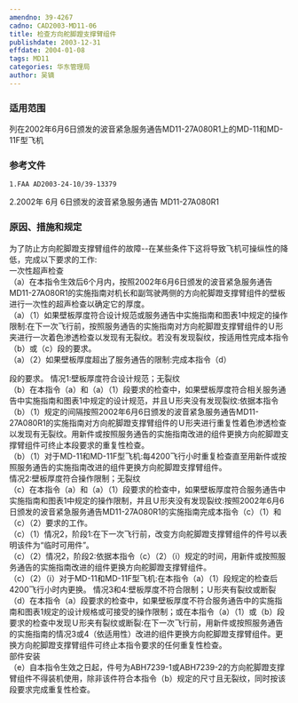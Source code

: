 ```yaml
---
amendno: 39-4267  
cadno: CAD2003-MD11-06  
title: 检查方向舵脚蹬支撑臂组件  
publishdate: 2003-12-31  
effdate: 2004-01-08  
tags: MD11  
categories: 华东管理局  
author: 吴镝  
---
```

  
### 适用范围  
列在2002年6月6日颁发的波音紧急服务通告MD11-27A080R1上的MD-11和MD-11F型飞机  
  
<!--more-->  
### 参考文件  
    1.FAA AD2003-24-10/39-13379  
2.2002年 6月 6日颁发的波音紧急服务通告 MD11-27A080R1  
  
### 原因、措施和规定  
为了防止方向舵脚蹬支撑臂组件的故障--在某些条件下这将导致飞机可操纵性的降低，完成以下要求的工作:  
    一次性超声检查  
   （a）在本指令生效后6个月内，按照2002年6月6日颁发的波音紧急服务通告MD11-27A080R1的实施指南对机长和副驾驶两侧的方向舵脚蹬支撑臂组件的壁板进行一次性的超声检查以确定它的厚度。  
   （a）（1）如果壁板厚度符合设计规范或服务通告中实施指南和图表1中规定的操作限制:在下一次飞行前，按照服务通告的实施指南对方向舵脚蹬支撑臂组件的Ｕ形夹进行一次着色渗透检查以发现有无裂纹。若没有发现裂纹，按适用性完成本指令（b）或（c）段的要求。  
   （a）（2）如果壁板厚度超出了服务通告的限制:完成本指令（d）  
      
段的要求。     情况1:壁板厚度符合设计规范；无裂纹  
   （b）在本指令（a）和（a）（1）段要求的检查中，如果壁板厚度符合相关服务通告中实施指南和图表1中规定的设计规范，并且Ｕ形夹没有发现裂纹:依据本指令（b）（1）规定的间隔按照2002年6月6日颁发的波音紧急服务通告MD11-27A080R1的实施指南对方向舵脚蹬支撑臂组件的Ｕ形夹进行重复性着色渗透检查以发现有无裂纹。用新件或按照服务通告的实施指南改进的组件更换方向舵脚蹬支撑臂组件可终止本段要求的重复性检查。  
   （b）（1）对于MD-11和MD-11F型飞机:每4200飞行小时重复检查直至用新件或按照服务通告的实施指南改进的组件更换方向舵脚蹬支撑臂组件。  
    情况2:壁板厚度符合操作限制；无裂纹  
   （c）在本指令（a）和（a）（1）段要求的检查中，如果壁板厚度符合服务通告中实施指南和图表1中规定的操作限制，并且Ｕ形夹没有发现裂纹:按照2002年6月6日颁发的波音紧急服务通告MD11-27A080R1的实施指南完成本指令（c）（1）和（c）（2）要求的工作。  
   （c）（1）情况2，阶段1:在下一次飞行前，改变方向舵脚蹬支撑臂组件的件号以表明该件为“临时可用件”。  
   （c）（2）情况2，阶段2:依据本指令（c）（2）（i）规定的时间，用新件或按照服务通告的实施指南改进的组件更换方向舵脚蹬支撑臂组件。  
   （c）（2）（i）对于MD-11和MD-11F型飞机:在本指令（a）（1）段规定的检查后4200飞行小时内更换。     情况3和4:壁板厚度不符合限制；Ｕ形夹有裂纹或断裂  
   （d）在本指令（a）段要求的检查中，如果壁板厚度不符合服务通告中的实施指南和图表1规定的设计规格或可接受的操作限制；或在本指令（a）（1）或（b）段要求的检查中发现Ｕ形夹有裂纹或断裂:在下一次飞行前，用新件或按照服务通告的实施指南的情况3或4（依适用性）改进的组件更换方向舵脚蹬支撑臂组件。更换方向舵脚蹬支撑臂组件可终止本指令要求的任何重复性检查。  
    部件安装  
   （e）自本指令生效之日起，件号为ABH7239-1或ABH7239-2的方向舵脚蹬支撑臂组件不得装机使用，除非该件符合本指令（b）规定的尺寸且无裂纹，同时按该段要求完成重复性检查。  
  
      
